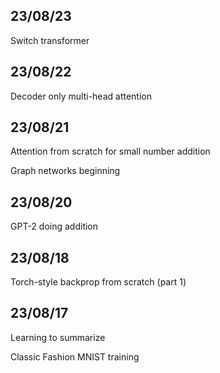## 23/08/23

Switch transformer

## 23/08/22
Decoder only multi-head attention

## 23/08/21
Attention from scratch for small number addition 

Graph networks beginning

## 23/08/20
GPT-2 doing addition

## 23/08/18
Torch-style backprop from scratch (part 1)

## 23/08/17
Learning to summarize

Classic Fashion MNIST training

